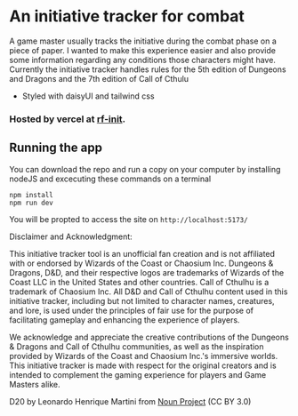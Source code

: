 # An initiative tracker for combat

A game master usually tracks the initiative during the combat phase on a piece of paper. I wanted to make this experience easier and also provide some information regarding any conditions those characters might have. Currently the initiative tracker handles rules for the 5th edition of Dungeons and Dragons and the 7th edition of Call of Cthulu

- Styled with daisyUI and tailwind css

### Hosted by vercel at [rf-init](https://rf-init.vercel.app/).

## Running the app

You can download the repo and run a copy on your computer by installing nodeJS and excecuting these commands on a terminal

```
npm install
npm run dev
```

You will be propted to access the site on `http://localhost:5173/`

Disclaimer and Acknowledgment:

This initiative tracker tool is an unofficial fan creation and is not affiliated with or endorsed by Wizards of the Coast or Chaosium Inc. Dungeons & Dragons, D&D, and their respective logos are trademarks of Wizards of the Coast LLC in the United States and other countries. Call of Cthulhu is a trademark of Chaosium Inc. All D&D and Call of Cthulhu content used in this initiative tracker, including but not limited to character names, creatures, and lore, is used under the principles of fair use for the purpose of facilitating gameplay and enhancing the experience of players.

We acknowledge and appreciate the creative contributions of the Dungeons & Dragons and Call of Cthulhu communities, as well as the inspiration provided by Wizards of the Coast and Chaosium Inc.'s immersive worlds. This initiative tracker is made with respect for the original creators and is intended to complement the gaming experience for players and Game Masters alike.

D20 by Leonardo Henrique Martini from <a href="https://thenounproject.com/browse/icons/term/d20/" target="_blank" title="D20 Icons">Noun Project</a> (CC BY 3.0)
